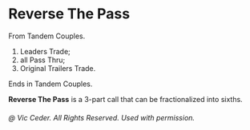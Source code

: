 
# Reverse The Pass

From Tandem Couples.

1. Leaders Trade; 
1. all Pass Thru; 
1. Original Trailers Trade.

Ends in Tandem Couples.

**Reverse The Pass** is a 3-part call that can be fractionalized into sixths.

###### @ Vic Ceder. All Rights Reserved.  Used with permission.
